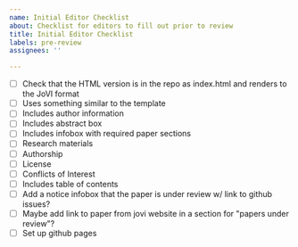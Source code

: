 ```yaml
---
name: Initial Editor Checklist
about: Checklist for editors to fill out prior to review
title: Initial Editor Checklist
labels: pre-review
assignees: ''

---
```


-[ ] Check that the HTML version is in the repo as index.html and renders to the JoVI format
-[ ] Uses something similar to the template
-[ ] Includes author information
-[ ] Includes abstract box
-[ ] Includes infobox with required paper sections
-[ ] Research materials
-[ ] Authorship
-[ ] License
-[ ] Conflicts of Interest
-[ ] Includes table of contents
-[ ] Add a notice infobox that the paper is under review w/ link to github issues?
-[ ] Maybe add link to paper from jovi website in a section for "papers under review"?
-[ ] Set up github pages
